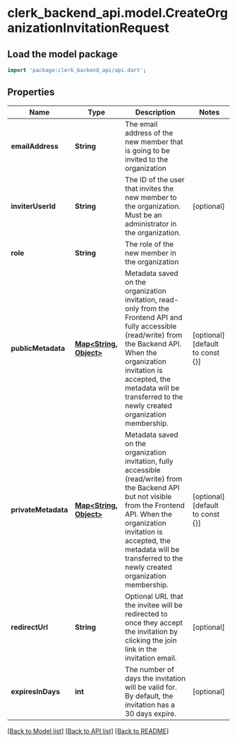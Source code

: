 # clerk_backend_api.model.CreateOrganizationInvitationRequest

## Load the model package
```dart
import 'package:clerk_backend_api/api.dart';
```

## Properties
Name | Type | Description | Notes
------------ | ------------- | ------------- | -------------
**emailAddress** | **String** | The email address of the new member that is going to be invited to the organization | 
**inviterUserId** | **String** | The ID of the user that invites the new member to the organization. Must be an administrator in the organization. | [optional] 
**role** | **String** | The role of the new member in the organization | 
**publicMetadata** | [**Map<String, Object>**](Object.md) | Metadata saved on the organization invitation, read-only from the Frontend API and fully accessible (read/write) from the Backend API. When the organization invitation is accepted, the metadata will be transferred to the newly created organization membership. | [optional] [default to const {}]
**privateMetadata** | [**Map<String, Object>**](Object.md) | Metadata saved on the organization invitation, fully accessible (read/write) from the Backend API but not visible from the Frontend API. When the organization invitation is accepted, the metadata will be transferred to the newly created organization membership. | [optional] [default to const {}]
**redirectUrl** | **String** | Optional URL that the invitee will be redirected to once they accept the invitation by clicking the join link in the invitation email. | [optional] 
**expiresInDays** | **int** | The number of days the invitation will be valid for. By default, the invitation has a 30 days expire. | [optional] 

[[Back to Model list]](../README.md#documentation-for-models) [[Back to API list]](../README.md#documentation-for-api-endpoints) [[Back to README]](../README.md)


